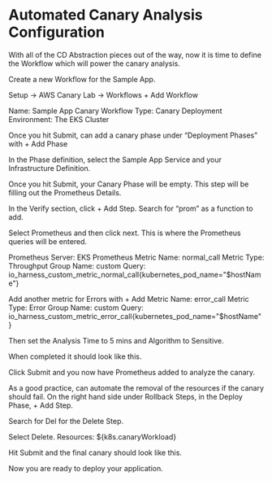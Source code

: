 # Automated Canary Analysis Configuration

With all of the CD Abstraction pieces out of the way, now it is time to define the Workflow which will power the canary analysis. 

Create a new Workflow for the Sample App. 

Setup -> AWS Canary Lab -> Workflows + Add Workflow

Name: Sample App Canary
Workflow Type: Canary Deployment
Environment: The EKS Cluster


Once you hit Submit, can add a canary phase under “Deployment Phases” with + Add Phase



In the Phase definition, select the Sample App Service and your Infrastructure Definition.


Once you hit Submit, your Canary Phase will be empty. This step will be filling out the Prometheus Details.



In the Verify section, click + Add Step. Search for “prom” as a function to add. 



Select Prometheus and then click next. This is where the Prometheus queries will be entered. 

Prometheus Server: EKS Prometheus
Metric Name: normal_call
Metric Type: Throughput
Group Name: custom
Query: io_harness_custom_metric_normal_call{kubernetes_pod_name="$hostName"}



Add another metric for Errors with + Add
Metric Name: error_call
Metric Type: Error
Group Name: custom
Query: io_harness_custom_metric_error_call{kubernetes_pod_name="$hostName"}



Then set the Analysis Time to 5 mins and Algorithm to Sensitive. 



When completed it should look like this. 



Click Submit and you now have Prometheus added to analyze the canary. 



As a good practice, can automate the removal of the resources if the canary should fail. On the right hand side under Rollback Steps, in the Deploy Phase, + Add Step.


Search for Del for the Delete Step.



Select Delete.
Resources: ${k8s.canaryWorkload}


Hit Submit and the final canary should look like this. 


Now you are ready to deploy your application.
